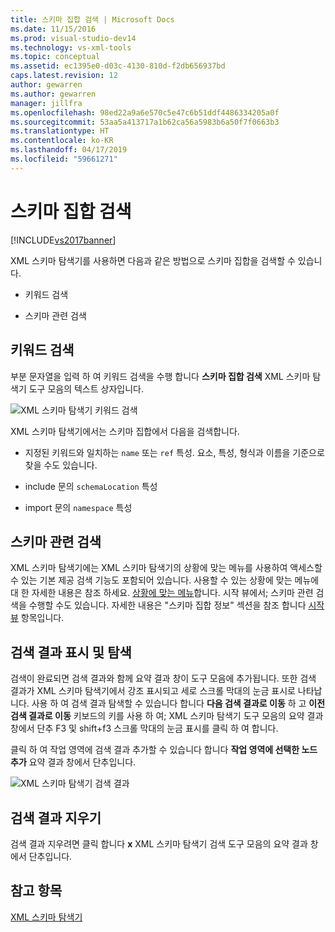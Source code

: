 ```yaml
---
title: 스키마 집합 검색 | Microsoft Docs
ms.date: 11/15/2016
ms.prod: visual-studio-dev14
ms.technology: vs-xml-tools
ms.topic: conceptual
ms.assetid: ec1395e0-d03c-4130-810d-f2db656937bd
caps.latest.revision: 12
author: gewarren
ms.author: gewarren
manager: jillfra
ms.openlocfilehash: 98ed22a9a6e570c5e47c6b51ddf4486334205a0f
ms.sourcegitcommit: 53aa5a413717a1b62ca56a5983b6a50f7f0663b3
ms.translationtype: HT
ms.contentlocale: ko-KR
ms.lasthandoff: 04/17/2019
ms.locfileid: "59661271"
---
```

# <a name="searching-the-schema-set"></a>스키마 집합 검색
[!INCLUDE[vs2017banner](../includes/vs2017banner.md)]

XML 스키마 탐색기를 사용하면 다음과 같은 방법으로 스키마 집합을 검색할 수 있습니다.  
  
-   키워드 검색  
  
-   스키마 관련 검색  
  
## <a name="keyword-search"></a>키워드 검색  
 부분 문자열을 입력 하 여 키워드 검색을 수행 합니다 **스키마 집합 검색** XML 스키마 탐색기 도구 모음의 텍스트 상자입니다.  
  
 ![XML 스키마 탐색기 키워드 검색](../xml-tools/media/schemaexplorersearch.gif "SchemaExplorerSearch")  
  
 XML 스키마 탐색기에서는 스키마 집합에서 다음을 검색합니다.  
  
-   지정된 키워드와 일치하는 `name` 또는 `ref` 특성. 요소, 특성, 형식과 이름을 기준으로 찾을 수도 있습니다.  
  
-   include 문의 `schemaLocation` 특성  
  
-   import 문의 `namespace` 특성  
  
## <a name="schema-specific-search"></a>스키마 관련 검색  
 XML 스키마 탐색기에는 XML 스키마 탐색기의 상황에 맞는 메뉴를 사용하여 액세스할 수 있는 기본 제공 검색 기능도 포함되어 있습니다. 사용할 수 있는 상황에 맞는 메뉴에 대 한 자세한 내용은 참조 하세요. [상황에 맞는 메뉴](../xml-tools/context-menus-xml-schema-explorer.md)합니다. 시작 뷰에서; 스키마 관련 검색을 수행할 수도 있습니다. 자세한 내용은 "스키마 집합 정보" 섹션을 참조 합니다 [시작 뷰](../xml-tools/start-view.md) 항목입니다.  
  
## <a name="displaying-and-navigating-search-results"></a>검색 결과 표시 및 탐색  
 검색이 완료되면 검색 결과와 함께 요약 결과 창이 도구 모음에 추가됩니다. 또한 검색 결과가 XML 스키마 탐색기에서 강조 표시되고 세로 스크롤 막대의 눈금 표시로 나타납니다. 사용 하 여 검색 결과 탐색할 수 있습니다 합니다 **다음 검색 결과로 이동** 하 고 **이전 검색 결과로 이동** 키보드의 키를 사용 하 여; XML 스키마 탐색기 도구 모음의 요약 결과 창에서 단추 F3 및 shift+f3 스크롤 막대의 눈금 표시를 클릭 하 여 합니다.  
  
 클릭 하 여 작업 영역에 검색 결과 추가할 수 있습니다 합니다 **작업 영역에 선택한 노드 추가** 요약 결과 창에서 단추입니다.  
  
 ![XML 스키마 탐색기 검색 결과](../xml-tools/media/schemaexplorersearchresult.gif "SchemaExplorerSearchResult")  
  
## <a name="clearing-search-results"></a>검색 결과 지우기  
 검색 결과 지우려면 클릭 합니다 **x** XML 스키마 탐색기 검색 도구 모음의 요약 결과 창에서 단추입니다.  
  
## <a name="see-also"></a>참고 항목  
 [XML 스키마 탐색기](../xml-tools/xml-schema-explorer.md)

